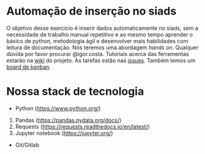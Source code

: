 # Automação de inserção no siads
O objetivo desse exercício é inserir dados automaticamente no siads, sem a necessidade de trabalho manual repetitivo e ao mesmo tempo aprender o básico de python, metodologia ágil e desenvolver mais habilidades com leitura de documentação.
Nós teremos uma abordagem _hands on_. Qualquer dúvida por favor procurar @igor.costa. Tutoriais acerca das ferramentas estarão na [wiki](https://gitlab.sedes.df.gov.br/igor.costa/automacao-de-insercao-no-siads/-/wikis/home) do projeto.
As tarefas estão nas [issues](https://gitlab.sedes.df.gov.br/igor.costa/automacao-de-insercao-no-siads/-/issues). Também temos um [board de kanban](https://gitlab.sedes.df.gov.br/igor.costa/automacao-de-insercao-no-siads/-/boards).

# Nossa stack de tecnologia 
- Python            (https://www.python.org/)
1. Pandas           (https://pandas.pydata.org/docs/)
1. Requests         (https://requests.readthedocs.io/en/latest/)
3. Jupyter notebook (https://jupyter.org/)

- Git/Gitlab
